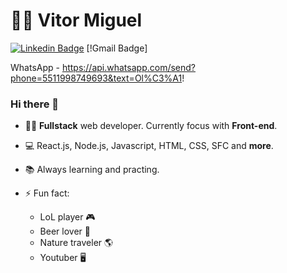 # 👨‍💻 Vitor Miguel

[![Linkedin Badge](https://img.shields.io/badge/-LinkedIn-blue?style=flat-square&logo=Linkedin&logoColor=white&link=https://www.linkedin.com/in/vitor-mp-silva/)](https://www.linkedin.com/in/vitor-mp-silva/)
[!Gmail Badge]

WhatsApp - https://api.whatsapp.com/send?phone=5511998749693&text=Ol%C3%A1!

### Hi there 👋

 - 👨‍💻 **Fullstack** web developer. Currently focus with **Front-end**.
 - :computer: React.js, Node.js, Javascript, HTML, CSS, SFC and **more**.
 - :books: Always learning and practing.
 
 - ⚡ Fun fact:
   - LoL player :video_game:
   - Beer lover :beers:
   - Nature traveler :earth_americas:
   - Youtuber :desktop_computer:

